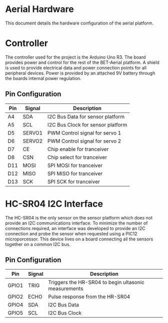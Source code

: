 # Aerial Hardware

This document details the hardware configuration of the aerial platform.

# Controller

The controller used for the project is the Arduino Uno R3. The board provides power and control for the rest of the BET-Aerial platform. A shield is used to provide electrical data and power connection points for all peripheral devices. Power is provided by an attached 9V battery through the boards internal power regulation.

## Pin Configuration

| Pin | Signal | Description                       |
|-----|--------|-----------------------------------|
| A4  | SDA    | I2C Bus Data for sensor platform  |
| A5  | SCL    | I2C Bus Clock for sensor platform |
| D5  | SERVO1 | PWM Control signal for servo 1    |
| D6  | SERVO2 | PWM Control signal for servo 2    |
| D7  | CE     | Chip enable for tranceiver        |
| D8  | CSN    | Chip select for tranceiver        |
| D11 | MOSI   | SPI MOSI for tranceiver           |
| D12 | MISO   | SPI MISO for tranceiver           |
| D13 | SCK    | SPI SCK for tranceiver            |

# HC-SR04 I2C Interface

The HC-SR04 is the only sensor on the sensor platform which does not provide an I2C communications interface. To minimize the number of connections required, an interface was developed to provide an I2C connection and probe the sensor when requested using a PIC12 microporcessor. This device lives on a board connecting all the sensors together on a common I2C bus.

## Pin Configuration

| Pin   | Signal | Description                                          |
|-------|--------|------------------------------------------------------|
| GPIO1 | TRIG   | Triggers the HR-SR04 to begin ultasonic measurements |
| GPIO2 | ECHO   | Pulse response from the HR-SR04                      |
| GPIO4 | SDA    | I2C Bus Data                                         |
| GPIO5 | SCL    | I2C Bus Clock                                        |
